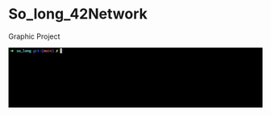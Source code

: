 # So_long_42Network
Graphic Project
<div align=center>
<img width=800 heigth=400 src=https://github.com/Ziko909/So_long_42Network/blob/main/readme_img/Intro.gif>
</div>
